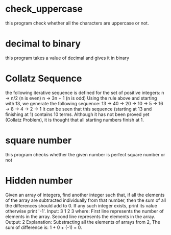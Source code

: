 # check_uppercase
this program check whether all the characters are uppercase or not.
# decimal to binary
this program takes a value of decimal and gives it in binary
# Collatz Sequence
the following iterative sequence is defined for the set of positive integers:
n → n/2 (n is even)
n → 3n + 1 (n is odd)
Using the rule above and starting with 13, we generate the following sequence:
13 → 40 → 20 → 10 → 5 → 16 → 8 → 4 → 2 → 1
It can be seen that this sequence (starting at 13 and finishing at 1) contains 10 terms. Although it has not been proved yet (Collatz Problem), it is thought that all starting numbers finish at 1.
# square number
this program checks whether the given number is perfect square number or not
# Hidden number
Given an array of integers, find another integer such that, if all the elements of the array are subtracted individually from that number, then the sum of all the differences should add to 0. If any such integer exists, print its value otherwise print '-1'.
Input:
3
1 2 3
where:
First line represents the number of elements in the array.
Second line represents the elements in the array.
Output:
2
Explanation: Substracting all the elements of arrays from 2, The sum of difference is: 1 + 0 + (-1) = 0.
